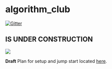 # algorithm_club
[![Gitter](https://badges.gitter.im/Kottans/algorithm_club.svg)](https://gitter.im/Kottans/algorithm_club?utm_source=badge&utm_medium=badge&utm_campaign=pr-badge)

## IS UNDER CONSTRUCTION

![](https://media.giphy.com/media/89U4ODjFSNdV6/giphy.gif)

**Draft** Plan for setup and jump start located [here](/course_setup.md).
